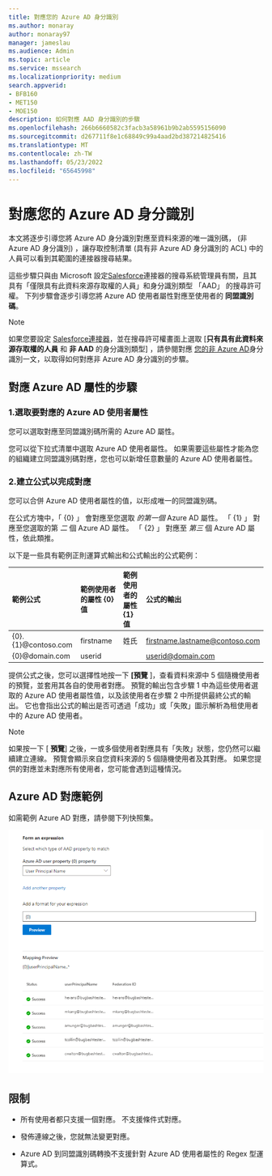 ```yaml
---
title: 對應您的 Azure AD 身分識別
ms.author: monaray
author: monaray97
manager: jameslau
ms.audience: Admin
ms.topic: article
ms.service: mssearch
ms.localizationpriority: medium
search.appverid:
- BFB160
- MET150
- MOE150
description: 如何對應 AAD 身分識別的步驟
ms.openlocfilehash: 266b6660582c3facb3a58961b9b2ab5595156090
ms.sourcegitcommit: d267711f8e1c68849c99a4aad2bd387214825416
ms.translationtype: MT
ms.contentlocale: zh-TW
ms.lasthandoff: 05/23/2022
ms.locfileid: "65645998"
---
```

# <a name="map-your-azure-ad-identities"></a>對應您的 Azure AD 身分識別  

本文將逐步引導您將 Azure AD 身分識別對應至資料來源的唯一識別碼， (非 Azure AD 身分識別) ，讓存取控制清單 (具有非 Azure AD 身分識別的 ACL) 中的人員可以看到其範圍的連接器搜尋結果。

這些步驟只與由 Microsoft 設定[Salesforce](salesforce-connector.md)連接器的搜尋系統管理員有關，且其具有「僅限具有此資料來源存取權的人員」和身分識別類型 「AAD」 的搜尋許可權。 下列步驟會逐步引導您將 Azure AD 使用者屬性對應至使用者的 **同盟識別碼**。

>[!NOTE]
>如果您要設定 [Salesforce連接器](salesforce-connector.md)，並在搜尋許可權畫面上選取 [**只有具有此資料來源存取權的人員** 和 **非 AAD** 的身分識別類型] ，請參閱對應 [您的非 Azure AD](map-non-aad.md)身分識別一文，以取得如何對應非 Azure AD 身分識別的步驟。  

## <a name="steps-for-mapping-your-azure-ad-properties"></a>對應 Azure AD 屬性的步驟

### <a name="1-select-azure-ad-user-properties-to-map"></a>1.選取要對應的 Azure AD 使用者屬性

您可以選取對應至同盟識別碼所需的 Azure AD 屬性。

您可以從下拉式清單中選取 Azure AD 使用者屬性。 如果需要這些屬性才能為您的組織建立同盟識別碼對應，您也可以新增任意數量的 Azure AD 使用者屬性。

### <a name="2-create-formula-to-complete-mapping"></a>2.建立公式以完成對應

您可以合併 Azure AD 使用者屬性的值，以形成唯一的同盟識別碼。

在公式方塊中，「 {0} 」 會對應至您選取 *的第一個* Azure AD 屬性。 「 {1} 」 對應至您選取的第 *二* 個 Azure AD 屬性。 「 {2} 」 對應至 *第三* 個 Azure AD 屬性，依此類推。  

以下是一些具有範例正則運算式輸出和公式輸出的公式範例：

| 範例公式                  | 範例使用者的屬性 {0} 值                 | 範例使用者的屬性 {1} 值           | 公式的輸出                  |
| :------------------- | :------------------- |:---------------|:---------------|
| {0}.{1}@contoso.com  | firstname | 姓氏 |firstname.lastname@contoso.com
| {0}@domain.com                 | userid                 |             |userid@domain.com

提供公式之後，您可以選擇性地按一下 **[預覽** ]，查看資料來源中 5 個隨機使用者的預覽，並套用其各自的使用者對應。 預覽的輸出包含步驟 1 中為這些使用者選取的 Azure AD 使用者屬性值，以及該使用者在步驟 2 中所提供最終公式的輸出。 它也會指出公式的輸出是否可透過「成功」或「失敗」圖示解析為租使用者中的 Azure AD 使用者。  

>[!NOTE]
>如果按一下 [ **預覽**] 之後，一或多個使用者對應具有「失敗」狀態，您仍然可以繼續建立連線。 預覽會顯示來自您資料來源的 5 個隨機使用者及其對應。 如果您提供的對應並未對應所有使用者，您可能會遇到這種情況。

## <a name="sample-azure-ad-mapping"></a>Azure AD 對應範例

如需範例 Azure AD 對應，請參閱下列快照集。

![如何填寫 Azure AD 對應頁面的範例快照集。](media/aad-mapping.png)

## <a name="limitations"></a>限制  

- 所有使用者都只支援一個對應。 不支援條件式對應。  

- 發佈連線之後，您就無法變更對應。  

- Azure AD 到同盟識別碼轉換不支援針對 Azure AD 使用者屬性的 Regex 型運算式。